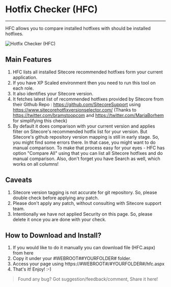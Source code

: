 # Hotfix Checker (HFC)
---
HFC allows you to compare installed hotfixes with should be installed hotfixes.

![Hotfix Checker (HFC)](https://sitecorebasics.files.wordpress.com/2019/09/hfcv1.0.gif "Hotfix Checker (HFC)")


## Main Features

1. HFC lists all installed Sitecore recommended hotfixes form your current application.
2. If you have XP Scaled environment then you need to run this tool on each role.
3. It also identifies your Sitecore version.
4. It fetches latest list of recommended hotfixes provided by Sitecore from their Github Repo : https://github.com/SitecoreSupport using  https://www.sitecorehotfixversionselector.com/ (Thanks to https://twitter.com/bramstoopcom and https://twitter.com/MariaBorhem for simplifying this check)
5. By default it does comparison with your current version and applies filter on Sitecore's recommended hotfix list for your version. But Sitecore's github repository version mapping is still in early stage. So, you might find some errors there. In that case, you might want to do manual comparison. To make that process easy for your eyes - HFC has option "Compare All" using that you can list all Sitecore hotfixes and do manual comparison. Also, don't forget you have Search as well, which works on all columns!

## Caveats
1. Sitecore version tagging is not accurate for git repository. So, please double check before applying any patch.
2. Please don't apply any patch, without consulting with Sitecore support team.
3. Intentionally we have not applied Security on this page. So, please delete it once you are done with your check.

## How to Download and Install?

1. If you would like to do it manually you can download file (HFC.aspx) from here
2. Copy it under your #WEBROOT#\#YOURFOLDER# folder.
3. Access your page using https://#WEBROOT#/#YOURFOLDER#/hfc.aspx
4. That's it! Enjoy! :-)

>Found any bug? Got suggestion/feedback/comment, Share it here!
